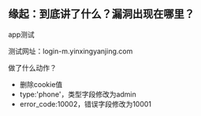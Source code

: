 ## 缘起：到底讲了什么？漏洞出现在哪里？

app测试

测试网址：login-m.yinxingyanjing.com

做了什么动作？

- 删除cookie值
- type:'phone'，类型字段修改为admin
- error_code:10002，错误字段修改为10001